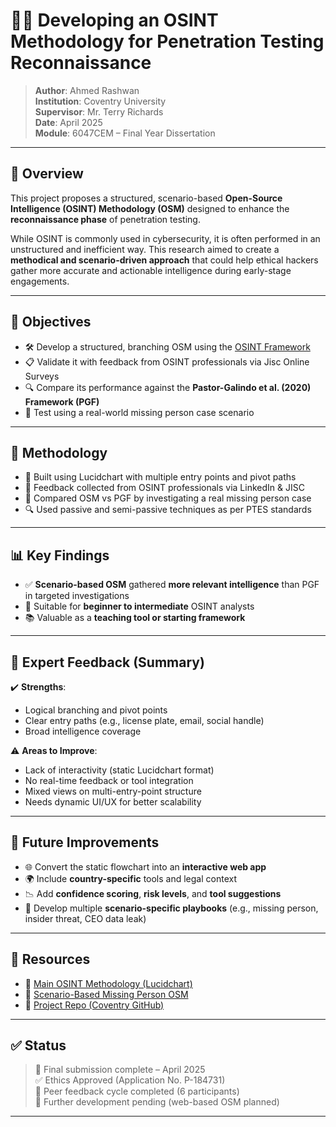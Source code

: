 # 🕵️‍♂️ Developing an OSINT Methodology for Penetration Testing Reconnaissance

> **Author**: Ahmed Rashwan  
> **Institution**: Coventry University  
> **Supervisor**: Mr. Terry Richards  
> **Date**: April 2025  
> **Module**: 6047CEM – Final Year Dissertation  

---

## 📌 Overview

This project proposes a structured, scenario-based **Open-Source Intelligence (OSINT) Methodology (OSM)** designed to enhance the **reconnaissance phase** of penetration testing.

While OSINT is commonly used in cybersecurity, it is often performed in an unstructured and inefficient way. This research aimed to create a **methodical and scenario-driven approach** that could help ethical hackers gather more accurate and actionable intelligence during early-stage engagements.

---

## 🎯 Objectives

- 🛠️ Develop a structured, branching OSM using the [OSINT Framework](https://osintframework.com/)
- 📋 Validate it with feedback from OSINT professionals via Jisc Online Surveys
- 🔍 Compare its performance against the **Pastor-Galindo et al. (2020) Framework (PGF)**
- 🧪 Test using a real-world missing person case scenario

---

## 🔬 Methodology

- 🧱 Built using Lucidchart with multiple entry points and pivot paths
- 💬 Feedback collected from OSINT professionals via LinkedIn & JISC
- 🧾 Compared OSM vs PGF by investigating a real missing person case
- 🔍 Used passive and semi-passive techniques as per PTES standards

---

## 📊 Key Findings

- ✅ **Scenario-based OSM** gathered **more relevant intelligence** than PGF in targeted investigations
- 🚀 Suitable for **beginner to intermediate** OSINT analysts
- 📚 Valuable as a **teaching tool or starting framework**

---

## 🧠 Expert Feedback (Summary)

✔️ **Strengths**:
- Logical branching and pivot points  
- Clear entry paths (e.g., license plate, email, social handle)  
- Broad intelligence coverage  

⚠️ **Areas to Improve**:
- Lack of interactivity (static Lucidchart format)  
- No real-time feedback or tool integration  
- Mixed views on multi-entry-point structure  
- Needs dynamic UI/UX for better scalability

---

## 🧭 Future Improvements

- 🌐 Convert the static flowchart into an **interactive web app**
- 🌍 Include **country-specific** tools and legal context
- 📉 Add **confidence scoring**, **risk levels**, and **tool suggestions**
- 🔄 Develop multiple **scenario-specific playbooks** (e.g., missing person, insider threat, CEO data leak)

---

## 📎 Resources

- 🔗 [Main OSINT Methodology (Lucidchart)](https://lucid.app/lucidchart/c0e15aae-b01e-49f8-bae9-65c779a081be)
- 🔗 [Scenario-Based Missing Person OSM](https://lucid.app/lucidchart/91c5e32a-9539-45ce-b5d9-6c9d663c0316)
- 📂 [Project Repo (Coventry GitHub)](https://github.coventry.ac.uk/6047CEM-2425/12842713)

---

## ✅ Status

> 📘 Final submission complete – April 2025  
> ✅ Ethics Approved (Application No. P-184731)  
> 🧪 Peer feedback cycle completed (6 participants)  
> 🔄 Further development pending (web-based OSM planned)

---
